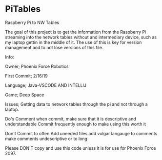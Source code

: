 # PiTables
Raspberry Pi to NW Tables


The goal of this project is to get the information from the Raspberry Pi streaming into the network tables without and intermediary device,
such as my laptop gettin in the middle of it. The use of this is key for version management and to not lose versions of this file.

Info:

Owner;
Phoenix Force Robotics

First Commit;
2/16/19

Language;
Java-VSCODE AND INTELLIJ

Game;
Deep Space

Issues;
Getting data to network tables through the pi and not through a laptop.

Do's
Comment when commit, make sure that it is descriptive and understandable
Commit frequently enough to make using this worth it

Don't
Commit to often
Add uneeded files
add vulgar langauge to comments
make comments undescriptive or to long


Please DON'T copy and use this code unless it is for use for Phoenix Force 2097.

